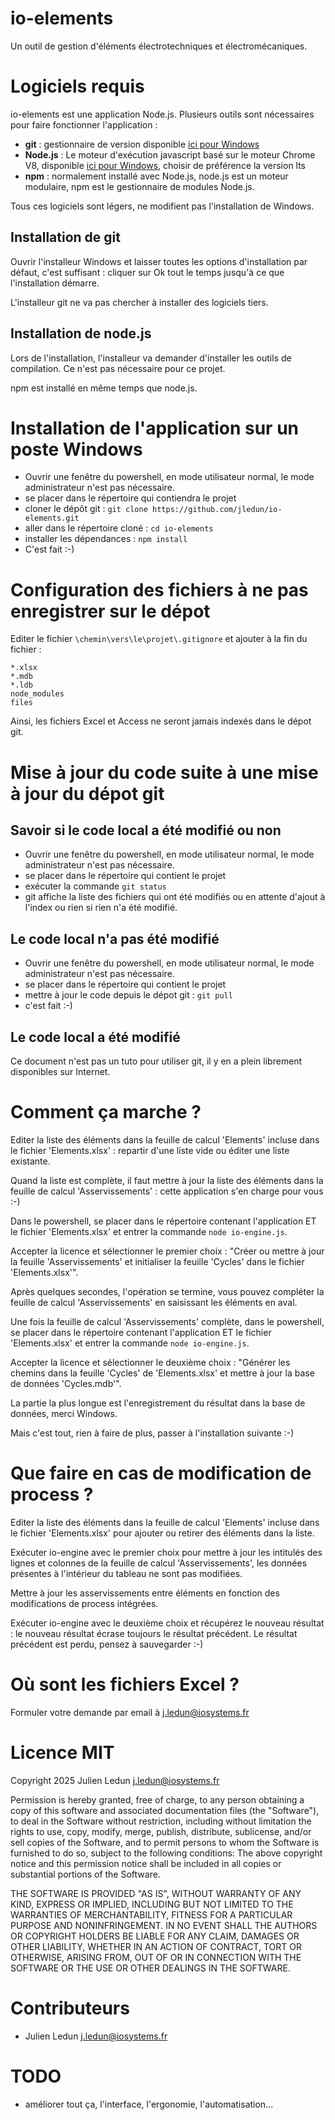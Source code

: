 # io-elements

Un outil de gestion d'éléments électrotechniques et électromécaniques.

# Logiciels requis

io-elements est une application Node.js. Plusieurs outils sont nécessaires pour faire fonctionner l'application :

* __git__ : gestionnaire de version disponible [ici pour Windows](https://git-scm.com/download/win "Télécharger git pour Windows")
* __Node.js__ : Le moteur d'exécution javascript basé sur le moteur Chrome V8, disponible [ici pour Windows](https://nodejs.org/en/ "Télécharger Node.js pour Windows"), choisir de préférence la version lts
* __npm__ : normalement installé avec Node.js, node.js est un moteur modulaire, npm est le gestionnaire de modules Node.js.

Tous ces logiciels sont légers, ne modifient pas l'installation de Windows.

## Installation de git

Ouvrir l'installeur Windows et laisser toutes les options d'installation par défaut, c'est suffisant : cliquer sur Ok tout le temps jusqu'à ce que l'installation démarre.

L'installeur git ne va pas chercher à installer des logiciels tiers.

## Installation de node.js

Lors de l'installation, l'installeur va demander d'installer les outils de compilation. Ce n'est pas nécessaire pour ce projet.

npm est installé en même temps que node.js.

# Installation de l'application sur un poste Windows

* Ouvrir une fenêtre du powershell, en mode utilisateur normal, le mode administrateur n'est pas nécessaire.
* se placer dans le répertoire qui contiendra le projet
* cloner le dépôt git : `git clone https://github.com/jledun/io-elements.git`
* aller dans le répertoire cloné : `cd io-elements`
* installer les dépendances : `npm install`
* C'est fait :-)

# Configuration des fichiers à ne pas enregistrer sur le dépot

Editer le fichier `\chemin\vers\le\projet\.gitignore` et ajouter à la fin du fichier :

```
*.xlsx
*.mdb
*.ldb
node_modules
files
```

Ainsi, les fichiers Excel et Access ne seront jamais indexés dans le dépot git.

# Mise à jour du code suite à une mise à jour du dépot git

## Savoir si le code local a été modifié ou non

* Ouvrir une fenêtre du powershell, en mode utilisateur normal, le mode administrateur n'est pas nécessaire.
* se placer dans le répertoire qui contient le projet
* exécuter la commande `git status`
* git affiche la liste des fichiers qui ont été modifiés ou en attente d'ajout à l'index ou rien si rien n'a été modifié.

## Le code local n'a pas été modifié

* Ouvrir une fenêtre du powershell, en mode utilisateur normal, le mode administrateur n'est pas nécessaire.
* se placer dans le répertoire qui contient le projet
* mettre à jour le code depuis le dépot git : `git pull`
* c'est fait :-)

## Le code local a été modifié

Ce document n'est pas un tuto pour utiliser git, il y en a plein librement disponibles sur Internet.

# Comment ça marche ?

Editer la liste des éléments dans la feuille de calcul 'Elements' incluse dans le fichier 'Elements.xlsx' : repartir d'une liste vide ou éditer une liste existante.

Quand la liste est complète, il faut mettre à jour la liste des éléments dans la feuille de calcul 'Asservissements' : cette application s'en charge pour vous :-)

Dans le powershell, se placer dans le répertoire contenant l'application ET le fichier 'Elements.xlsx' et entrer la commande `node io-engine.js`.

Accepter la licence et sélectionner le premier choix : "Créer ou mettre à jour la feuille 'Asservissements' et initialiser la feuille 'Cycles' dans le fichier 'Elements.xlsx'".

Après quelques secondes, l'opération se termine, vous pouvez compléter la feuille de calcul 'Asservissements' en saisissant les éléments en aval.

Une fois la feuille de calcul 'Asservissements' complète, dans le powershell, se placer dans le répertoire contenant l'application ET le fichier 'Elements.xlsx' et entrer la commande `node io-engine.js`.

Accepter la licence et sélectionner le deuxième choix : "Générer les chemins dans la feuille 'Cycles' de 'Elements.xlsx' et mettre à jour la base de données 'Cycles.mdb'".

La partie la plus longue est l'enregistrement du résultat dans la base de données, merci Windows.

Mais c'est tout, rien à faire de plus, passer à l'installation suivante :-)

# Que faire en cas de modification de process ?

Editer la liste des éléments dans la feuille de calcul 'Elements' incluse dans le fichier 'Elements.xlsx' pour ajouter ou retirer des éléments dans la liste.

Exécuter io-engine avec le premier choix pour mettre à jour les intitulés des lignes et colonnes de la feuille de calcul 'Asservissements', les données présentes à l'intérieur du tableau ne sont pas modifiées.

Mettre à jour les asservissements entre éléments en fonction des modifications de process intégrées.

Exécuter io-engine avec le deuxième choix et récupérez le nouveau résultat : le nouveau résultat écrase toujours le résultat précédent. Le résultat précédent est perdu, pensez à sauvegarder :-)

# Où sont les fichiers Excel ?

Formuler votre demande par email à [j.ledun@iosystems.fr](mailto:j.ledun@iosystems.fr)

# Licence MIT

Copyright 2025 Julien Ledun <j.ledun@iosystems.fr>

Permission is hereby granted, free of charge, to any person obtaining a copy of this software and associated documentation files (the "Software"), to deal in the Software without restriction, including without limitation the rights to use, copy, modify, merge, publish, distribute, sublicense, and/or sell copies of the Software, and to permit persons to whom the Software is furnished to do so, subject to the following conditions:
The above copyright notice and this permission notice shall be included in all copies or substantial portions of the Software.

THE SOFTWARE IS PROVIDED "AS IS", WITHOUT WARRANTY OF ANY KIND, EXPRESS OR IMPLIED, INCLUDING BUT NOT LIMITED TO THE WARRANTIES OF MERCHANTABILITY, FITNESS FOR A PARTICULAR PURPOSE AND NONINFRINGEMENT. IN NO EVENT SHALL THE AUTHORS OR COPYRIGHT HOLDERS BE LIABLE FOR ANY CLAIM, DAMAGES OR OTHER LIABILITY, WHETHER IN AN ACTION OF CONTRACT, TORT OR OTHERWISE, ARISING FROM, OUT OF OR IN CONNECTION WITH THE SOFTWARE OR THE USE OR OTHER DEALINGS IN THE SOFTWARE.

# Contributeurs

* Julien Ledun <j.ledun@iosystems.fr>

# TODO

* améliorer tout ça, l'interface, l'ergonomie, l'automatisation...
